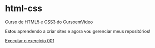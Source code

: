# html-css
 Curso de HTML5 e CSS3 do CursoemVideo

Estou aprendendo a criar sites e agora vou gerenciar meus repositórios!

<a href="https://rafaelfbo.github.io/html-css/Exercícios/ex001/index.html"> Executar o exercício 001</a>